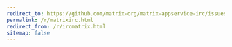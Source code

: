 ```yaml
---
redirect_to: https://github.com/matrix-org/matrix-appservice-irc/issues/208
permalink: /r/matrixirc.html
redirect_from: /r/ircmatrix.html
sitemap: false
---
```


